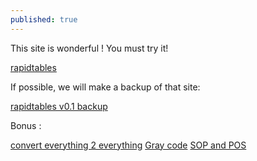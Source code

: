 ```yaml
---
published: true
---
```

This site is wonderful !
You must try it!


[rapidtables](https://www.rapidtables.com/ "rapidtables")


If possible, we will make a backup of that site:


[rapidtables v0.1 backup](https://sir-pouya.tk/apidtables-v0.1/www.rapidtables.com "rapidtables v0.1")


Bonus :

[convert everything 2 everything](https://convertio.co "convert everything 2 everything")
[Gray code](https://en.wikipedia.org/wiki/Gray_code "Gray_code")
[SOP and POS](http://www.32x8.com/index.html "SOP and POS")
